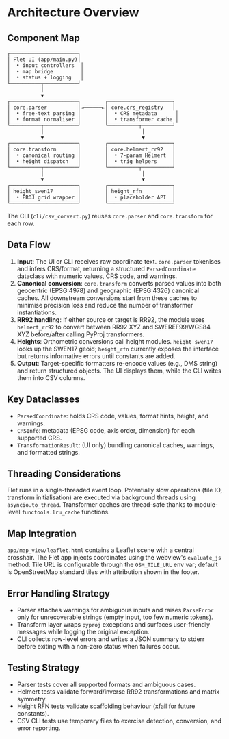 # Architecture Overview

## Component Map

```
┌──────────────────────┐
│ Flet UI (app/main.py)│
│  • input controllers  │
│  • map bridge         │
│  • status + logging   │
└──────────┬───────────┘
           │
           ▼
┌──────────────────────┐        ┌─────────────────────┐
│ core.parser          │◄──────►│ core.crs_registry   │
│  • free-text parsing │        │  • CRS metadata      │
│  • format normaliser │        │  • transformer cache │
└──────────┬───────────┘        └──────────┬──────────┘
           │                                │
           ▼                                ▼
┌──────────────────────┐        ┌─────────────────────┐
│ core.transform       │        │ core.helmert_rr92   │
│  • canonical routing │        │  • 7-param Helmert  │
│  • height dispatch   │        │  • trig helpers     │
└──────────┬───────────┘        └──────────┬──────────┘
           │                                │
           ▼                                ▼
┌──────────────────────┐        ┌─────────────────────┐
│ height_swen17        │        │ height_rfn          │
│  • PROJ grid wrapper │        │  • placeholder API  │
└──────────────────────┘        └─────────────────────┘
```

The CLI (`cli/csv_convert.py`) reuses `core.parser` and `core.transform` for each row.

## Data Flow
1. **Input**: The UI or CLI receives raw coordinate text. `core.parser` tokenises and
   infers CRS/format, returning a structured `ParsedCoordinate` dataclass with
   numeric values, CRS code, and warnings.
2. **Canonical conversion**: `core.transform` converts parsed values into both
   geocentric (EPSG:4978) and geographic (EPSG:4326) canonical caches. All downstream
   conversions start from these caches to minimise precision loss and reduce the
   number of transformer instantiations.
3. **RR92 handling**: If either source or target is RR92, the module uses
   `helmert_rr92` to convert between RR92 XYZ and SWEREF99/WGS84 XYZ before/after
   calling PyProj transformers.
4. **Heights**: Orthometric conversions call height modules. `height_swen17` looks up
   the SWEN17 geoid; `height_rfn` currently exposes the interface but returns
   informative errors until constants are added.
5. **Output**: Target-specific formatters re-encode values (e.g., DMS string) and
   return structured objects. The UI displays them, while the CLI writes them into
   CSV columns.

## Key Dataclasses
- `ParsedCoordinate`: holds CRS code, values, format hints, height, and warnings.
- `CRSInfo`: metadata (EPSG code, axis order, dimension) for each supported CRS.
- `TransformationResult`: (UI only) bundling canonical caches, warnings, and formatted
  strings.

## Threading Considerations
Flet runs in a single-threaded event loop. Potentially slow operations (file IO,
transform initialisation) are executed via background threads using
`asyncio.to_thread`. Transformer caches are thread-safe thanks to module-level
`functools.lru_cache` functions.

## Map Integration
`app/map_view/leaflet.html` contains a Leaflet scene with a central crosshair. The
Flet app injects coordinates using the webview's `evaluate_js` method. Tile URL is
configurable through the `OSM_TILE_URL` env var; default is OpenStreetMap standard
tiles with attribution shown in the footer.

## Error Handling Strategy
- Parser attaches warnings for ambiguous inputs and raises `ParseError` only for
  unrecoverable strings (empty input, too few numeric tokens).
- Transform layer wraps `pyproj` exceptions and surfaces user-friendly messages while
  logging the original exception.
- CLI collects row-level errors and writes a JSON summary to stderr before exiting with
  a non-zero status when failures occur.

## Testing Strategy
- Parser tests cover all supported formats and ambiguous cases.
- Helmert tests validate forward/inverse RR92 transformations and matrix symmetry.
- Height RFN tests validate scaffolding behaviour (xfail for future constants).
- CSV CLI tests use temporary files to exercise detection, conversion, and error
  reporting.
